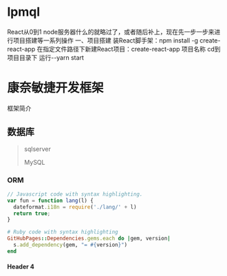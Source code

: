 # lpmql
React从0到1
node服务器什么的就略过了，或者随后补上，现在先一步一步来进行项目搭建等一系列操作
一、项目搭建
装React脚手架：npm install -g create-react-app
在指定文件路径下新建React项目：create-react-app 项目名称
cd到项目目录下
运行--yarn start
# 康奈敏捷开发框架

框架简介

## 数据库

> sqlserver
>
> MySQL

### ORM

```js
// Javascript code with syntax highlighting.
var fun = function lang(l) {
  dateformat.i18n = require('./lang/' + l)
  return true;
}
```

```ruby
# Ruby code with syntax highlighting
GitHubPages::Dependencies.gems.each do |gem, version|
  s.add_dependency(gem, "= #{version}")
end
```

#### Header 4
